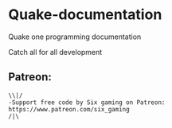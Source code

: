# Quake-documentation
Quake one programming documentation

Catch all for all development

## Patreon:

```
\\|/
-Support free code by Six gaming on Patreon: https://www.patreon.com/six_gaming
/|\
```

